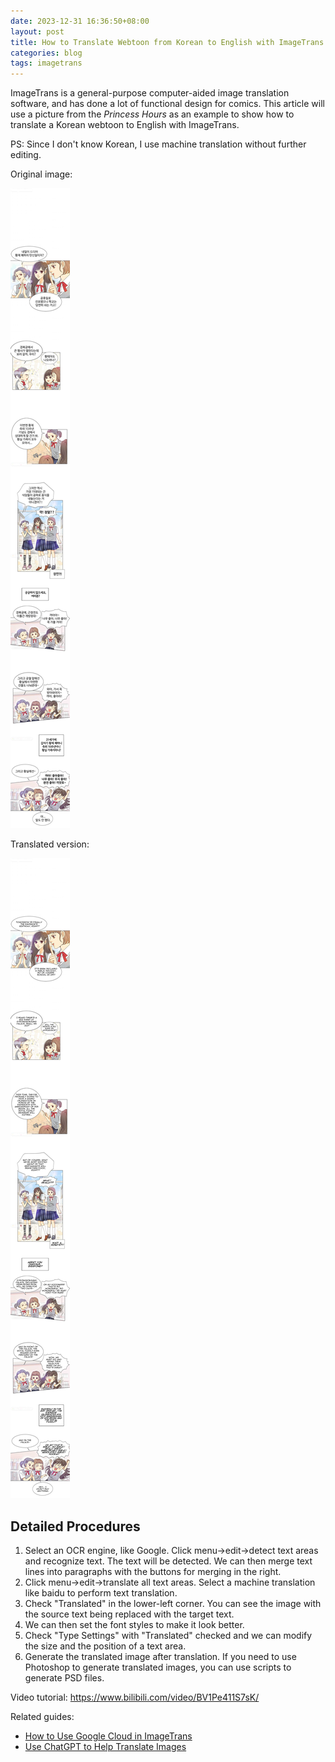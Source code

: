 ```yaml
---
date: 2023-12-31 16:36:50+08:00
layout: post
title: How to Translate Webtoon from Korean to English with ImageTrans
categories: blog
tags: imagetrans
---
```


ImageTrans is a general-purpose computer-aided image translation software, and has done a lot of functional design for comics. This article will use a picture from the *Princess Hours* as an example to show how to translate a Korean webtoon to English with ImageTrans.


PS: Since I don't know Korean, I use machine translation without further editing.


Original image:

![Original image](/album/webtoon/original.jpg)

Translated version:

![Translated version](/album/webtoon/english.jpg)


##  Detailed Procedures

1. Select an OCR engine, like Google. Click menu->edit->detect text areas and recognize text. The text will be detected. We can then merge text lines into paragraphs with the buttons for merging in the right.
2. Click menu->edit->translate all text areas. Select a machine translation like baidu to perform text translation.
3. Check "Translated" in the lower-left corner. You can see the image with the source text being replaced with the target text.
4. We can then set the font styles to make it look better.
5. Check "Type Settings" with "Translated" checked and we can modify the size and the position of a text area.
6. Generate the translated image after translation. If you need to use Photoshop to generate translated images, you can use scripts to generate PSD files.

Video tutorial: <https://www.bilibili.com/video/BV1Pe411S7sK/>


Related guides:

* [How to Use Google Cloud in ImageTrans](https://www.basiccat.org/how-to-use-google-cloud-in-imagetrans/)
* [Use ChatGPT to Help Translate Images](https://www.basiccat.org/ChatGPT-image-translator/)
